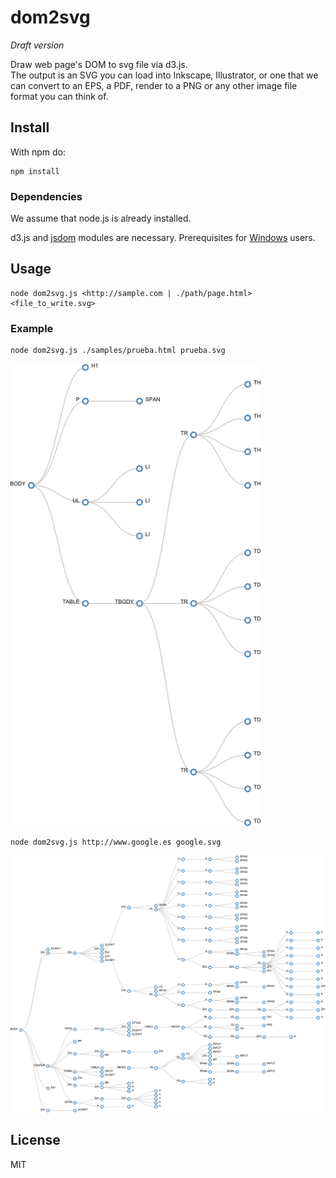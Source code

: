 dom2svg
=======
_Draft version_

Draw web page's DOM to svg file via d3.js.  
The output is an SVG you can load into Inkscape, Illustrator, or one that we can convert to an EPS, a PDF, render to a PNG or any other image file format you can think of.


## Install

With npm do:

    npm install

### Dependencies

We assume that node.js is already installed.

d3.js and [jsdom](http://github.com/tmpvar/jsdom) modules are necessary. Prerequisites for [Windows](http://github.com/tmpvar/jsdom#windows) users.

## Usage

    node dom2svg.js <http://sample.com | ./path/page.html> <file_to_write.svg>

### Example

    node dom2svg.js ./samples/prueba.html prueba.svg

<img src="./samples/prueba.png" alt="prueba.html" style="width: 400px;"/>


    node dom2svg.js http://www.google.es google.svg

<img src="./samples/google.png" alt="prueba.html" style="width: 600px;"/>


## License
MIT
